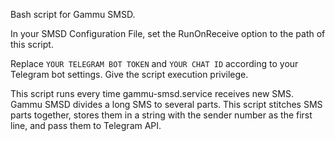 Bash script for Gammu SMSD.

In your SMSD Configuration File, set the RunOnReceive option to the path of this script.

Replace `YOUR TELEGRAM BOT TOKEN` and `YOUR CHAT ID` according to your Telegram bot settings. Give the script execution privilege.

This script runs every time gammu-smsd.service receives new SMS. Gammu SMSD divides a long SMS to several parts. This script stitches SMS parts together, stores them in a string with the sender number as the first line, and pass them to Telegram API.
